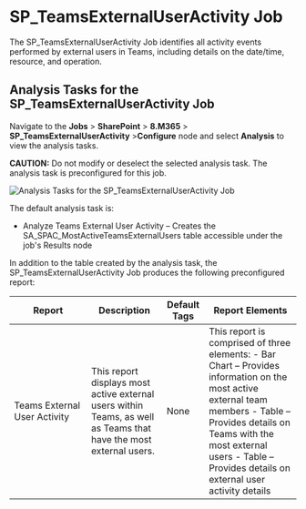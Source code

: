 # SP_TeamsExternalUserActivity Job

The SP_TeamsExternalUserActivity Job identifies all activity events performed by external users in
Teams, including details on the date/time, resource, and operation.

## Analysis Tasks for the SP_TeamsExternalUserActivity Job

Navigate to the **Jobs** > **SharePoint** > **8.M365** >
**SP_TeamsExternalUserActivity** >**Configure** node and select **Analysis** to view the analysis
tasks.

**CAUTION:** Do not modify or deselect the selected analysis task. The analysis task is
preconfigured for this job.

![Analysis Tasks for the SP_TeamsExternalUserActivity Job](/img/versioned_docs/accessanalyzer_11.6/accessanalyzer/solutions/sharepoint/m365/teamsexternaluseractivityanalysis.webp)

The default analysis task is:

- Analyze Teams External User Activity – Creates the SA_SPAC_MostActiveTeamsExternalUsers table
  accessible under the job's Results node

In addition to the table created by the analysis task, the SP_TeamsExternalUserActivity Job produces
the following preconfigured report:

| Report                       | Description                                                                                                       | Default Tags | Report Elements                                                                                                                                                                                                                                       |
| ---------------------------- | ----------------------------------------------------------------------------------------------------------------- | ------------ | ----------------------------------------------------------------------------------------------------------------------------------------------------------------------------------------------------------------------------------------------------- |
| Teams External User Activity | This report displays most active external users within Teams, as well as Teams that have the most external users. | None         | This report is comprised of three elements: - Bar Chart – Provides information on the most active external team members - Table – Provides details on Teams with the most external users - Table – Provides details on external user activity details |
